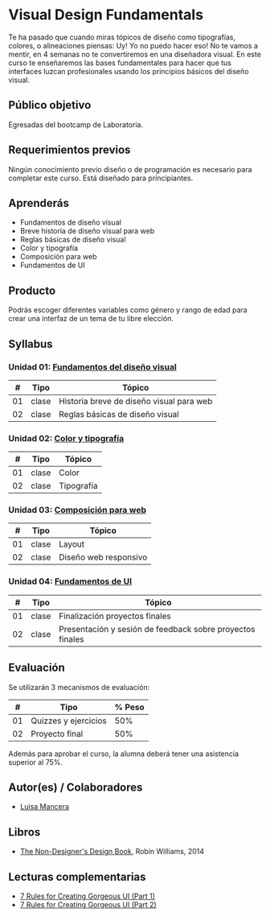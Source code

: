 # Visual Design Fundamentals


Te ha pasado que cuando miras tópicos de diseño como tipografías, colores, o alineaciones piensas: Uy! Yo no puedo hacer eso! No te vamos a mentir, en 4 semanas no te convertiremos en una diseñadora visual.  En este curso te enseñaremos las bases fundamentales para hacer que tus interfaces luzcan profesionales usando los principios básicos del diseño visual.


## Público objetivo

Egresadas del bootcamp de Laboratoria.

## Requerimientos previos

Ningún conocimiento previo diseño o de programación es necesario para completar este curso. Está diseñado para principiantes.

## Aprenderás

- Fundamentos de diseño visual
- Breve historia de diseño visual para web
- Reglas básicas de diseño visual
- Color y tipografía
- Composición para web
- Fundamentos de UI


## Producto

Podrás escoger diferentes variables como género y rango de edad para crear una interfaz de un tema de tu libre elección.


## Syllabus

### Unidad 01: [Fundamentos del diseño visual](/Unidad-1/README.md)

| # | Tipo | Tópico
| - | ---- | ------
| 01 | clase| Historia breve de diseño visual para web 
| 02 | clase| Reglas básicas de diseño visual


### Unidad 02: [Color y tipografía](/Unidad-2/README.md)


| # | Tipo | Tópico
| - | ---- | ------
| 01 | clase | Color
| 02 | clase | Tipografía



### Unidad 03: [Composición para web](/Unidad-3/README.md)


| # | Tipo | Tópico
| - | ---- | ------
| 01 | clase | Layout
| 02 | clase | Diseño web responsivo 

### Unidad 04: [Fundamentos de UI](/Unidad-4/README.md)


| # | Tipo | Tópico
| - | ---- | ------
| 01 | clase | Finalización proyectos finales
| 02 | clase | Presentación y sesión de feedback sobre proyectos finales 


## Evaluación 

Se utilizarán 3 mecanismos de evaluación:

| # | Tipo | % Peso
| - | ---- | ------
| 01 | Quizzes y ejercicios | 50%
| 02 | Proyecto final| 50%


Además para aprobar el curso, la alumna deberá tener una asistencia superior al 75%.


## Autor(es) / Colaboradores

* [Luisa Mancera](https://www.linkedin.com/in/luisamancera/)


## Libros

* [The Non-Designer's Design Book](https://www.amazon.com/Non-Designers-Design-Book-4th/dp/0133966151/ref=sr_1_1?ie=UTF8&qid=1512140007&sr=8-1&keywords=designers+design+book),  Robin Williams, 2014


## Lecturas complementarias

* [7 Rules for Creating Gorgeous UI (Part 1)](https://medium.com/@erikdkennedy/7-rules-for-creating-gorgeous-ui-part-1-559d4e805cda)
* [7 Rules for Creating Gorgeous UI (Part 2)](https://medium.com/@erikdkennedy/7-rules-for-creating-gorgeous-ui-part-2-430de537ba96)
